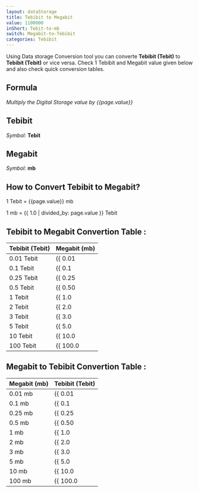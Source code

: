 ```yaml
---
layout: dataStorage
title: Tebibit to Megabit
value: 1100000
inShort: Tebit-to-mb
switch: Megabit-to-Tebibit
categories: Tebibit
---
```


Using Data storage Conversion tool you can converte **Tebibit (Tebit)** to **Tebibit (Tebit)** or vice versa. Check 1 Tebibit and Megabit value given below and also check quick conversion tables.

## Formula
*Multiply the Digital Storage value by {{page.value}}*

## Tebibit
*Symbol:* **Tebit**

## Megabit
*Symbol:* **mb**

## How to Convert Tebibit to Megabit?

1 Tebit = {{page.value}} mb

1 mb = {{ 1.0 | divided_by: page.value }} Tebit


## Tebibit to Megabit Convertion Table :

| Tebibit (Tebit) | Megabit (mb) |
| ---- | ---- |
| 0.01 Tebit | {{ 0.01 | times: page.value | round: 12 }} mb |
| 0.1 Tebit | {{ 0.1 | times: page.value | round: 12 }} mb |
| 0.25 Tebit | {{ 0.25 | times: page.value | round: 12 }} mb |
| 0.5 Tebit | {{ 0.50 | times: page.value | round: 12 }} mb |
| 1 Tebit | {{ 1.0 | times: page.value | round: 12 }} mb |
| 2 Tebit | {{ 2.0 | times: page.value | round: 12 }} mb |
| 3 Tebit | {{ 3.0 | times: page.value | round: 12 }} mb |
| 5 Tebit | {{ 5.0 | times: page.value | round: 12 }} mb |
| 10 Tebit | {{ 10.0 | times: page.value | round: 12 }} mb |
| 100 Tebit | {{ 100.0 | times: page.value | round: 12 }} mb |

## Megabit to Tebibit Convertion Table :

| Megabit (mb) | Tebibit (Tebit) |
| ---- | ---- |
| 0.01 mb | {{ 0.01 | divided_by: page.value | round: 12 }} Tebit |
| 0.1 mb | {{ 0.1 | divided_by: page.value | round: 12 }} Tebit |
| 0.25 mb | {{ 0.25 | divided_by: page.value | round: 12 }} Tebit |
| 0.5 mb | {{ 0.50 | divided_by: page.value | round: 12 }} Tebit |
| 1 mb | {{ 1.0 | divided_by: page.value | round: 12 }} Tebit |
| 2 mb | {{ 2.0 | divided_by: page.value | round: 12 }} Tebit |
| 3 mb | {{ 3.0 | divided_by: page.value | round: 12 }} Tebit |
| 5 mb | {{ 5.0 | divided_by: page.value | round: 12 }} Tebit |
| 10 mb | {{ 10.0 | divided_by: page.value | round: 12 }} Tebit |
| 100 mb | {{ 100.0 | divided_by: page.value | round: 12 }} Tebit |


<script>
document.getElementById('selectInput')[15].selected = true
document.getElementById('selectOutput')[6].selected = true
</script>
